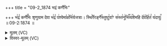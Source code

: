 +++
title = "09-2_1874 भद्रं कर्णेभिः"

+++
भ꣣द्रं꣡ कर्णे꣢꣯भिः शृणुयाम देवा भ꣣द्रं꣡ प꣢श्येमा꣣क्ष꣡भि꣢र्यजत्राः। स्थि꣣रै꣡रङ्गै꣢꣯स्तुष्टु꣣वा꣡ꣳ स꣢स्त꣣नू꣢भि꣣꣬व्य꣢꣯शेमहि दे꣣व꣡हि꣢तं꣣ य꣡दायुः꣢꣯ ॥ 09-2:1874 ॥

<details><summary>मूलम् (VC)</summary>

भ꣣द्रं꣡ कर्णे꣢꣯भिः शृणुयाम देवा भ꣣द्रं꣡ प꣢श्येमा꣣क्ष꣡भि꣢र्यजत्राः । स्थि꣣रै꣡रङ्गै꣢꣯स्तुष्टु꣣वा꣡ꣳस꣢स्त꣣नू꣢भि꣣꣬र्व्य꣢꣯शेमहि दे꣣व꣡हि꣢तं꣣ य꣡दायुः꣢꣯ ॥१८७४॥
</details>

<details><summary>विस्वर-मूलम् (VC)</summary>

भद्रं कर्णेभिः शृणुयाम देवा भद्रं पश्येमाक्षभिर्यजत्राः । स्थिरैरङ्गैस्तुष्टुवाꣳसस्तनूभिर्व्यशेमहि देवहितं यदायुः ॥१८७४॥
</details>